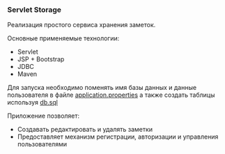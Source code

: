 ### Servlet Storage
Реализация простого сервиса хранения заметок.

Основные применяемые технологии:
- Servlet
- JSP + Bootstrap
- JDBC
- Maven

Для запуска необходимо поменять имя базы данных и данные пользователя в файле 
[application.properties](https://github.com/TaskStorage/servletstorage/blob/master/src/main/resources/application.properties)
а также создать таблицы используя [db.sql](https://github.com/TaskStorage/servletstorage/blob/master/src/main/resources/db.sql)

Приложение позволяет:

- Создавать редактировать и удалять заметки
- Предоставляет механизм регистрации, авторизации и управления пользователями


